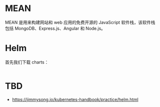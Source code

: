 # MEAN

MEAN 是用来构建网站和 web 应用的免费开源的 JavaScript 软件栈，该软件栈包括 MongoDB、Express.js、Angular 和 Node.js。

# Helm

首先我们下载 charts：

```sh

```

# TBD

- https://jimmysong.io/kubernetes-handbook/practice/helm.html
